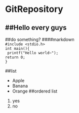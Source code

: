 # GitRepository
##Hello every guys
------- 
##do something?
####markdown    
`#include <stdio.h>`  
`int main(){`  
` printf("Hello world~");`  
`return 0; `  
`}`

##list

* Apple
* Banana
* Orange
##ordered list
1. yes
2. no


